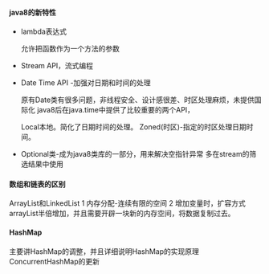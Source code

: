 #### java8的新特性

- lambda表达式

    允许把函数作为一个方法的参数

- Stream API，流式编程

- Date Time API -加强对日期和时间的处理

    原有Date类有很多问题，非线程安全、设计感很差、时区处理麻烦，未提供国际化
    java8后在java.time中提供了比较重要的两个API，

    Local本地。简化了日期时间的处理。
    Zoned(时区)-指定的时区处理日期时间。

- Optional类-成为java8类库的一部分，用来解决空指针异常
    多在stream的筛选结果中使用

#### 数组和链表的区别

ArrayList和LinkedList
1 内存分配-连续有限的空间
2 增加变量时，扩容方式
	arrayList半倍增加，并且需要开辟一块新的内存空间，将数据复制过去。

#### HashMap

主要讲HashMap的调整，并且详细说明HashMap的实现原理
ConcurrentHashMap的更新